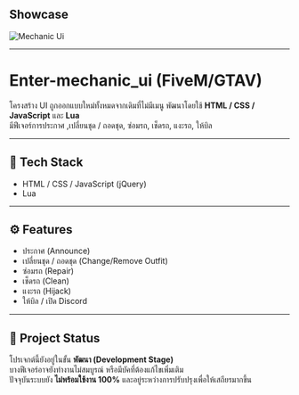 ## Showcase
![Mechanic Ui]([https://media.discordapp.net/attachments/952305663344795739/1431320422611423322/Laboxpic.png?ex=68fcfc85&is=68fbab05&hm=e3d29eab0c8e28845b05f4e983447995f0103286765d7a9db9de2523dfdc2ded&=&format=webp&quality=lossless](https://media.discordapp.net/attachments/952305663344795739/1431325774014713937/mec.png?ex=68fd0181&is=68fbb001&hm=cdbd4c5978e5bf1ae0b6ed12cbbf76e54603208f224292eb9b9605aeb6265291&=&format=webp&quality=lossless))

---

# Enter-mechanic_ui (FiveM/GTAV)

โครงสร้าง UI ถูกออกแบบใหม่ทั้งหมดจากเดิมที่ไม่มีเมนู
พัฒนาโดยใช้ **HTML / CSS / JavaScript** และ **Lua**  
มีฟีเจอร์การประกาศ ,เปลี่ยนชุด / ถอดชุด, ซ่อมรถ, เช็ดรถ, แงะรถ, ให้บิล 

---

## 🧩 Tech Stack
- HTML / CSS / JavaScript (jQuery)
- Lua

---

## ⚙️ Features 
- ประกาศ (Announce)
- เปลี่ยนชุด / ถอดชุด (Change/Remove Outfit)
- ซ่อมรถ (Repair)
- เช็ดรถ (Clean)
- แงะรถ (Hijack)
- ให้บิล / เปิด Discord

---

## 🚧 Project Status
โปรเจกต์นี้ยังอยู่ในขั้น **พัฒนา (Development Stage)**  
บางฟีเจอร์อาจยังทำงานไม่สมบูรณ์ หรือมีบัคที่ต้องแก้ไขเพิ่มเติม  
ปัจจุบันระบบยัง **ไม่พร้อมใช้งาน 100%** และอยู่ระหว่างการปรับปรุงเพื่อให้เสถียรมากขึ้น  
